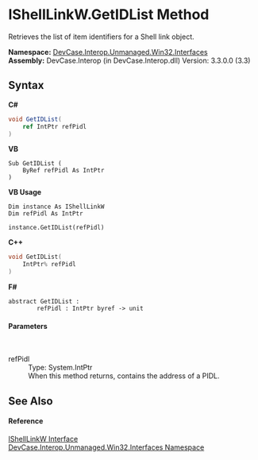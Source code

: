 # IShellLinkW.GetIDList Method 
 

Retrieves the list of item identifiers for a Shell link object.

**Namespace:**&nbsp;<a href="N_DevCase_Interop_Unmanaged_Win32_Interfaces">DevCase.Interop.Unmanaged.Win32.Interfaces</a><br />**Assembly:**&nbsp;DevCase.Interop (in DevCase.Interop.dll) Version: 3.3.0.0 (3.3)

## Syntax

**C#**<br />
``` C#
void GetIDList(
	ref IntPtr refPidl
)
```

**VB**<br />
``` VB
Sub GetIDList ( 
	ByRef refPidl As IntPtr
)
```

**VB Usage**<br />
``` VB Usage
Dim instance As IShellLinkW
Dim refPidl As IntPtr

instance.GetIDList(refPidl)
```

**C++**<br />
``` C++
void GetIDList(
	IntPtr% refPidl
)
```

**F#**<br />
``` F#
abstract GetIDList : 
        refPidl : IntPtr byref -> unit 

```


#### Parameters
&nbsp;<dl><dt>refPidl</dt><dd>Type: System.IntPtr<br />When this method returns, contains the address of a PIDL.</dd></dl>

## See Also


#### Reference
<a href="T_DevCase_Interop_Unmanaged_Win32_Interfaces_IShellLinkW">IShellLinkW Interface</a><br /><a href="N_DevCase_Interop_Unmanaged_Win32_Interfaces">DevCase.Interop.Unmanaged.Win32.Interfaces Namespace</a><br />